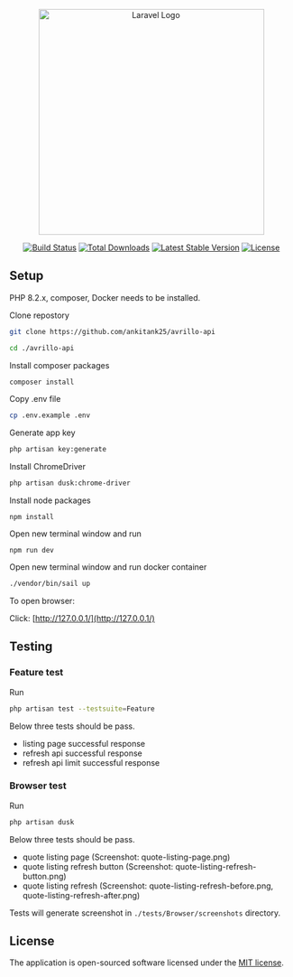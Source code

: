 <p align="center"><a href="https://laravel.com" target="_blank"><img src="https://raw.githubusercontent.com/laravel/art/master/logo-lockup/5%20SVG/2%20CMYK/1%20Full%20Color/laravel-logolockup-cmyk-red.svg" width="400" alt="Laravel Logo"></a></p>

<p align="center">
<a href="https://github.com/laravel/framework/actions"><img src="https://github.com/laravel/framework/workflows/tests/badge.svg" alt="Build Status"></a>
<a href="https://packagist.org/packages/laravel/framework"><img src="https://img.shields.io/packagist/dt/laravel/framework" alt="Total Downloads"></a>
<a href="https://packagist.org/packages/laravel/framework"><img src="https://img.shields.io/packagist/v/laravel/framework" alt="Latest Stable Version"></a>
<a href="https://packagist.org/packages/laravel/framework"><img src="https://img.shields.io/packagist/l/laravel/framework" alt="License"></a>
</p>

## Setup

PHP 8.2.x, composer, Docker needs to be installed.

Clone repostory
```bash
git clone https://github.com/ankitank25/avrillo-api
```
```bash
cd ./avrillo-api
```
Install composer packages
```bash
composer install
```
Copy .env file
```bash
cp .env.example .env
```
Generate app key
```bash
php artisan key:generate
```
Install ChromeDriver
```bash
php artisan dusk:chrome-driver
```

Install node packages
```npm
npm install
```
Open new terminal window and run
```npm
npm run dev
```
Open new terminal window and run docker container
```bash
./vendor/bin/sail up
```

To open browser:

Click:
[http://127.0.0.1/](http://127.0.0.1/)


## Testing
### Feature test

Run
```bash
php artisan test --testsuite=Feature
```
Below three tests should be pass.
 - listing page successful response
 - refresh api successful response
 - refresh api limit successful response

### Browser test

Run
```bash
php artisan dusk
```
Below three tests should be pass.
- quote listing page (Screenshot: quote-listing-page.png)
- quote listing refresh button (Screenshot: quote-listing-refresh-button.png)
- quote listing refresh (Screenshot: quote-listing-refresh-before.png, quote-listing-refresh-after.png)

Tests will generate screenshot in ``./tests/Browser/screenshots`` directory.

## License

The application is open-sourced software licensed under the [MIT license](https://opensource.org/licenses/MIT).
